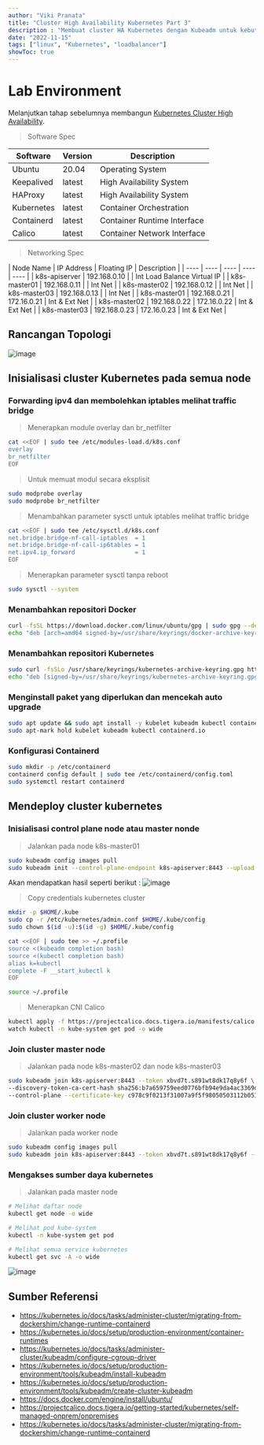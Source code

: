 ```yaml
---
author: "Viki Pranata"
title: "Cluster High Availability Kubernetes Part 3"
description : "Membuat cluster HA Kubernetes dengan Kubeadm untuk kebutuhan lab, development, staging maupun production"
date: "2022-11-15"
tags: ["linux", "Kubernetes", "loadbalancer"]
showToc: true
---
```

# Lab Environment
Melanjutkan tahap sebelumnya membangun [Kubernetes Cluster High Availability](/posts/kubernetes-ha-part2).

> Software Spec

| Software | Version | Description |
| ---- | ---- | ---- |
| Ubuntu | 20.04 | Operating System |
| Keepalived | latest | High Availability System |
| HAProxy | latest | High Availability System |
| Kubernetes | latest | Container Orchestration |
| Containerd | latest | Container Runtime Interface |
| Calico | latest | Container Network Interface |

> Networking Spec

| Node Name | IP Address | Floating IP | Description |
| ---- | ---- | ---- | ---- | ---- |
| k8s-apiserver | 192.168.0.10 | | Int Load Balance Virtual IP |
| k8s-master01 | 192.168.0.11 | | Int Net |
| k8s-master02 | 192.168.0.12 | | Int Net |
| k8s-master03 | 192.168.0.13 | | Int Net |
| k8s-master01 | 192.168.0.21 | 172.16.0.21 | Int & Ext Net |
| k8s-master02 | 192.168.0.22 | 172.16.0.22 | Int & Ext Net |
| k8s-master03 | 192.168.0.23 | 172.16.0.23 | Int & Ext Net |

## Rancangan Topologi
![image](/assets/images/k8s_kubernetes_ha.webp)

## Inisialisasi cluster Kubernetes pada semua node
### Forwarding ipv4 dan membolehkan iptables melihat traffic bridge
> Menerapkan module overlay dan br_netfilter
```bash
cat <<EOF | sudo tee /etc/modules-load.d/k8s.conf
overlay
br_netfilter
EOF
```
> Untuk memuat modul secara eksplisit
```bash
sudo modprobe overlay
sudo modprobe br_netfilter
```

> Menambahkan parameter sysctl untuk iptables melihat traffic bridge
```bash
cat <<EOF | sudo tee /etc/sysctl.d/k8s.conf
net.bridge.bridge-nf-call-iptables  = 1
net.bridge.bridge-nf-call-ip6tables = 1
net.ipv4.ip_forward                 = 1
EOF
```
> Menerapkan parameter sysctl tanpa reboot
```bash
sudo sysctl --system
```
### Menambahkan repositori Docker
```bash
curl -fsSL https://download.docker.com/linux/ubuntu/gpg | sudo gpg --dearmor -o /usr/share/keyrings/docker-archive-keyring.gpg
echo "deb [arch=amd64 signed-by=/usr/share/keyrings/docker-archive-keyring.gpg] https://download.docker.com/linux/ubuntu $(lsb_release -cs) stable" | sudo tee /etc/apt/sources.list.d/docker.list
```
### Menambahkan repositori Kubernetes
```bash
sudo curl -fsSLo /usr/share/keyrings/kubernetes-archive-keyring.gpg https://packages.cloud.google.com/apt/doc/apt-key.gpg
echo "deb [signed-by=/usr/share/keyrings/kubernetes-archive-keyring.gpg] https://apt.kubernetes.io/ kubernetes-xenial main" | sudo tee /etc/apt/sources.list.d/kubernetes.list
```

### Menginstall paket yang diperlukan dan mencekah auto upgrade
```bash
sudo apt update && sudo apt install -y kubelet kubeadm kubectl containerd.io
sudo apt-mark hold kubelet kubeadm kubectl containerd.io
```

### Konfigurasi Containerd
```bash
sudo mkdir -p /etc/containerd
containerd config default | sudo tee /etc/containerd/config.toml
sudo systemctl restart containerd
```

## Mendeploy cluster kubernetes
### Inisialisasi control plane node atau master nonde
> Jalankan pada node k8s-master01
```bash
sudo kubeadm config images pull
sudo kubeadm init --control-plane-endpoint k8s-apiserver:8443 --upload-certs
```
Akan mendapatkan hasil seperti berikut :
![image](/assets/images/kubeadmsuccessfull.webp)

> Copy credentials kubernetes cluster
```bash
mkdir -p $HOME/.kube
sudo cp -r /etc/kubernetes/admin.conf $HOME/.kube/config
sudo chown $(id -u):$(id -g) $HOME/.kube/config

cat <<EOF | sudo tee >> ~/.profile
source <(kubeadm completion bash)
source <(kubectl completion bash)
alias k=kubectl
complete -F __start_kubectl k
EOF

source ~/.profile
```

> Menerapkan CNI Calico
```bash
kubectl apply -f https://projectcalico.docs.tigera.io/manifests/calico.yaml
watch kubectl -n kube-system get pod -o wide
```
### Join cluster master node
> Jalankan pada node k8s-master02 dan node k8s-master03
```bash
sudo kubeadm join k8s-apiserver:8443 --token xbvd7t.s891wt8dk17q8y6f \
--discovery-token-ca-cert-hash sha256:b7a659759eed0776bfb94e9da4ac3369de863aaba2d85e88d22db4ba263cded4 \
--control-plane --certificate-key c978c9f0213f31007a9f5f98050503112b051aa0136a05eb27987719fe748e4a
```

### Join cluster worker node
> Jalankan pada worker node
```bash
sudo kubeadm config images pull
sudo kubeadm join k8s-apiserver:8443 --token xbvd7t.s891wt8dk17q8y6f --discovery-token-ca-cert-hash sha256:b7a659759eed0776bfb94e9da4ac3369de863aaba2d85e88d22db4ba263cded4
```

### Mengakses sumber daya kubernetes
> Jalankan pada master node
```bash
# Melihat daftar node
kubectl get node -o wide

# Melihat pod kube-system
kubectl -n kube-system get pod

# Melihat semua service kubernetes
kubectl get svc -A -o wide
```

![image](/assets/images/k8s_resources.webp)

## Sumber Referensi
- https://kubernetes.io/docs/tasks/administer-cluster/migrating-from-dockershim/change-runtime-containerd
- https://kubernetes.io/docs/setup/production-environment/container-runtimes
- https://kubernetes.io/docs/tasks/administer-cluster/kubeadm/configure-cgroup-driver
- https://kubernetes.io/docs/setup/production-environment/tools/kubeadm/install-kubeadm
- https://kubernetes.io/docs/setup/production-environment/tools/kubeadm/create-cluster-kubeadm
- https://docs.docker.com/engine/install/ubuntu/
- https://projectcalico.docs.tigera.io/getting-started/kubernetes/self-managed-onprem/onpremises
- https://kubernetes.io/docs/tasks/administer-cluster/migrating-from-dockershim/change-runtime-containerd